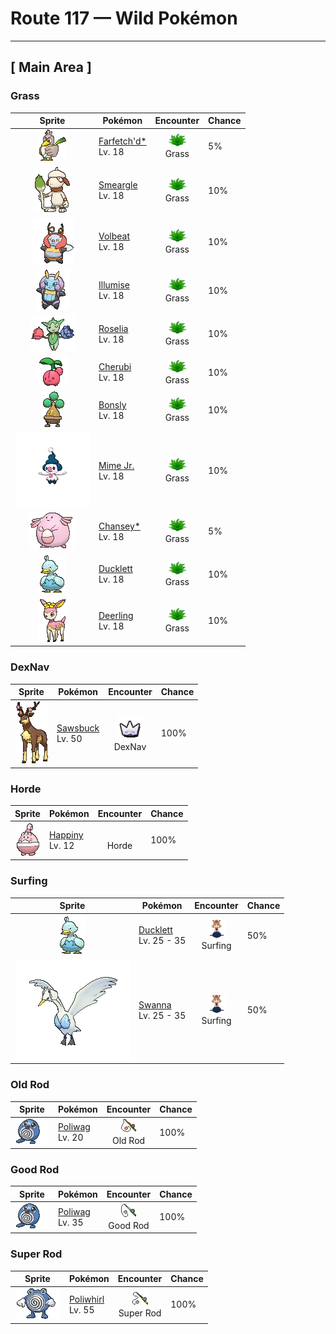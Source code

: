 # Route 117 — Wild Pokémon

---

## [ Main Area ]

### Grass

| Sprite | Pokémon | Encounter | Chance |
|:------:|---------|:---------:|--------|
| ![Farfetch'd*](../../assets/sprites/farfetchd/front.gif "Farfetch'd*: Farfetch’d is always seen with a stalk from a plant of some sort. Apparently, there are good stalks and bad stalks. This Pokémon has been known to fight with others over stalks.") | [Farfetch'd*](../../pokemon/farfetchd.md/)<br>Lv. 18 | ![Grass](../../assets/encounter_types/grass.png "Grass")<br>Grass | 5% |
| ![Smeargle](../../assets/sprites/smeargle/front.gif "Smeargle: Smeargle marks the boundaries of its territory using a body fluid that leaks out from the tip of its tail. Over 5,000 different marks left by this Pokémon have been found.") | [Smeargle](../../pokemon/smeargle.md/)<br>Lv. 18 | ![Grass](../../assets/encounter_types/grass.png "Grass")<br>Grass | 10% |
| ![Volbeat](../../assets/sprites/volbeat/front.gif "Volbeat: Volbeat’s tail glows like a lightbulb. With other Volbeat, it uses its tail to draw geometric shapes in the night sky. This Pokémon loves the sweet aroma given off by Illumise.") | [Volbeat](../../pokemon/volbeat.md/)<br>Lv. 18 | ![Grass](../../assets/encounter_types/grass.png "Grass")<br>Grass | 10% |
| ![Illumise](../../assets/sprites/illumise/front.gif "Illumise: Illumise leads a flight of illuminated Volbeat to draw signs in the night sky. This Pokémon is said to earn greater respect from its peers by composing more complex designs in the sky.") | [Illumise](../../pokemon/illumise.md/)<br>Lv. 18 | ![Grass](../../assets/encounter_types/grass.png "Grass")<br>Grass | 10% |
| ![Roselia](../../assets/sprites/roselia/front.gif "Roselia: On extremely rare occasions, a Roselia is said to appear with its flowers in unusual colors. The thorns on this Pokémon’s head contain a vicious poison.") | [Roselia](../../pokemon/roselia.md/)<br>Lv. 18 | ![Grass](../../assets/encounter_types/grass.png "Grass")<br>Grass | 10% |
| ![Cherubi](../../assets/sprites/cherubi/front.gif "Cherubi: It evolves by sucking the energy out of the small ball where it had been storing nutrients.") | [Cherubi](../../pokemon/cherubi.md/)<br>Lv. 18 | ![Grass](../../assets/encounter_types/grass.png "Grass")<br>Grass | 10% |
| ![Bonsly](../../assets/sprites/bonsly/front.gif "Bonsly: It prefers an arid atmosphere. It leaks water that looks like tears when adjusting its moisture level.") | [Bonsly](../../pokemon/bonsly.md/)<br>Lv. 18 | ![Grass](../../assets/encounter_types/grass.png "Grass")<br>Grass | 10% |
| ![Mime Jr.](../../assets/sprites/mime-jr/front.png "Mime Jr.: It habitually mimics foes. Once mimicked, the foe cannot take its eyes off this Pokémon.") | [Mime Jr.](../../pokemon/mime-jr.md/)<br>Lv. 18 | ![Grass](../../assets/encounter_types/grass.png "Grass")<br>Grass | 10% |
| ![Chansey*](../../assets/sprites/chansey/front.gif "Chansey*: Chansey lays nutritionally excellent eggs on an everyday basis. The eggs are so delicious, they are easily and eagerly devoured by even those people who have lost their appetite.") | [Chansey*](../../pokemon/chansey.md/)<br>Lv. 18 | ![Grass](../../assets/encounter_types/grass.png "Grass")<br>Grass | 5% |
| ![Ducklett](../../assets/sprites/ducklett/front.gif "Ducklett: They are better at swimming than flying, and they happily eat their favorite food, peat moss, as they dive underwater.") | [Ducklett](../../pokemon/ducklett.md/)<br>Lv. 18 | ![Grass](../../assets/encounter_types/grass.png "Grass")<br>Grass | 10% |
| ![Deerling](../../assets/sprites/deerling/front.gif "Deerling: The turning of the seasons changes the color and scent of this Pokémon’s fur. People use it to mark the seasons.") | [Deerling](../../pokemon/deerling.md/)<br>Lv. 18 | ![Grass](../../assets/encounter_types/grass.png "Grass")<br>Grass | 10% |

### DexNav

| Sprite | Pokémon | Encounter | Chance |
|:------:|---------|:---------:|--------|
| ![Sawsbuck](../../assets/sprites/sawsbuck/front.gif "Sawsbuck: They migrate according to the seasons, so some people call Sawsbuck the harbingers of spring.") | [Sawsbuck](../../pokemon/sawsbuck.md/)<br>Lv. 50 | ![DexNav](../../assets/encounter_types/dexnav.png "DexNav")<br>DexNav | 100% |

### Horde

| Sprite | Pokémon | Encounter | Chance |
|:------:|---------|:---------:|--------|
| ![Happiny](../../assets/sprites/happiny/front.gif "Happiny: It carefully carries a round, white rock that it thinks is an egg. It’s bothered by how curly its hair looks.") | [Happiny](../../pokemon/happiny.md/)<br>Lv. 12 | ![Horde](../../assets/encounter_types/horde.png "Horde")<br>Horde | 100% |

### Surfing

| Sprite | Pokémon | Encounter | Chance |
|:------:|---------|:---------:|--------|
| ![Ducklett](../../assets/sprites/ducklett/front.gif "Ducklett: They are better at swimming than flying, and they happily eat their favorite food, peat moss, as they dive underwater.") | [Ducklett](../../pokemon/ducklett.md/)<br>Lv. 25 - 35 | ![Surfing](../../assets/encounter_types/surfing.png "Surfing")<br>Surfing | 50% |
| ![Swanna](../../assets/sprites/swanna/front.gif "Swanna: Swanna start to dance at dusk. The one dancing in the middle is the leader of the flock.") | [Swanna](../../pokemon/swanna.md/)<br>Lv. 25 - 35 | ![Surfing](../../assets/encounter_types/surfing.png "Surfing")<br>Surfing | 50% |

### Old Rod

| Sprite | Pokémon | Encounter | Chance |
|:------:|---------|:---------:|--------|
| ![Poliwag](../../assets/sprites/poliwag/front.gif "Poliwag: Poliwag has a very thin skin. It is possible to see the Pokémon’s spiral innards right through the skin. Despite its thinness, however, the skin is also very flexible. Even sharp fangs bounce right off it.") | [Poliwag](../../pokemon/poliwag.md/)<br>Lv. 20 | ![Old Rod](../../assets/encounter_types/old_rod.png "Old Rod")<br>Old Rod | 100% |

### Good Rod

| Sprite | Pokémon | Encounter | Chance |
|:------:|---------|:---------:|--------|
| ![Poliwag](../../assets/sprites/poliwag/front.gif "Poliwag: Poliwag has a very thin skin. It is possible to see the Pokémon’s spiral innards right through the skin. Despite its thinness, however, the skin is also very flexible. Even sharp fangs bounce right off it.") | [Poliwag](../../pokemon/poliwag.md/)<br>Lv. 35 | ![Good Rod](../../assets/encounter_types/good_rod.png "Good Rod")<br>Good Rod | 100% |

### Super Rod

| Sprite | Pokémon | Encounter | Chance |
|:------:|---------|:---------:|--------|
| ![Poliwhirl](../../assets/sprites/poliwhirl/front.gif "Poliwhirl: The surface of Poliwhirl’s body is always wet and slick with a slimy fluid. Because of this slippery covering, it can easily slip and slide out of the clutches of any enemy in battle.") | [Poliwhirl](../../pokemon/poliwhirl.md/)<br>Lv. 55 | ![Super Rod](../../assets/encounter_types/super_rod.png "Super Rod")<br>Super Rod | 100% |

